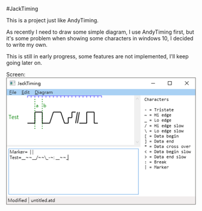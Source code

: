 #JackTiming

This is a project just like AndyTiming.

As recently I need to draw some simple diagram, I use AndyTiming first, but it's some problem when showing some characters in windows 10, I decided to write my own.

This is still in early progress, some features are not implemented, I'll keep going later on.

Screen: 
![screen1](/JackTiming/Images/Screen1.png)
